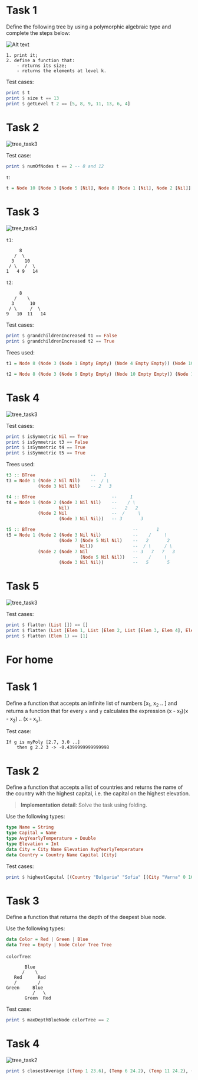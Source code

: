 # Task 1

Define the following tree by using a polymorphic algebraic type and complete the steps below:

![Alt text](assets/task3.png?raw=true "task3.png")

```text
1. print it;
2. define a function that:
    - returns its size;
    - returns the elements at level k.
```

Test cases:

```haskell
print $ t
print $ size t == 13
print $ getLevel t 2 == [5, 8, 9, 11, 13, 6, 4]
```

# Task 2

![tree_task3](assets/tree.png?raw=true)

Test case:

```haskell
print $ numOfNodes t == 2 -- 8 and 12
```

`t`:

```haskell
t = Node 10 [Node 3 [Node 5 [Nil], Node 8 [Node 1 [Nil], Node 2 [Nil]], Node 9 [Nil]], Node 7 [Node 11 [Nil], Node 13 [Nil]], Node 12 [Node 6 [Nil], Node 4 [Nil]]]
```

# Task 3

![tree_task3](assets/t4.png?raw=true)

`t1`:

         8
       /  \
      3    10
     / \   /  \
    1   4 9   14

`t2`:

         8
       /    \
      3      10
     / \     /  \
    9   10  11   14

Test cases:

```haskell
print $ grandchildrenIncreased t1 == False
print $ grandchildrenIncreased t2 == True
```

Trees used:

```haskell
t1 = Node 8 (Node 3 (Node 1 Empty Empty) (Node 4 Empty Empty)) (Node 10 (Node 9 Empty Empty) (Node 14 Empty Empty))

t2 = Node 8 (Node 3 (Node 9 Empty Empty) (Node 10 Empty Empty)) (Node 10 (Node 11 Empty Empty) (Node 14 Empty Empty))
```

# Task 4

![tree_task3](assets/t5.png?raw=true)

Test cases:

```haskell
print $ isSymmetric Nil == True
print $ isSymmetric t3 == False
print $ isSymmetric t4 == True
print $ isSymmetric t5 == True
```

Trees used:

```haskell
t3 :: BTree                     --   1
t3 = Node 1 (Node 2 Nil Nil)    --  / \
            (Node 3 Nil Nil)    -- 2   3

t4 :: BTree                             --     1
t4 = Node 1 (Node 2 (Node 3 Nil Nil)    --    / \
                    Nil)                --   2   2
            (Node 2 Nil                 --  /     \
                    (Node 3 Nil Nil))   -- 3       3

t5 :: BTree                                     --       1
t5 = Node 1 (Node 2 (Node 3 Nil Nil)            --    /     \
                    (Node 7 (Node 5 Nil Nil)    --   2       2
                            Nil))               --  / \     / \
            (Node 2 (Node 7 Nil                 -- 3   7   7   3
                            (Node 5 Nil Nil))   --    /     \
                    (Node 3 Nil Nil))           --   5       5
```

# Task 5

![tree_task3](assets/t6.png?raw=true)

Test cases:

```haskell
print $ flatten (List []) == []
print $ flatten (List [Elem 1, List [Elem 2, List [Elem 3, Elem 4], Elem 5]]) == [1,2,3,4,5]
print $ flatten (Elem 1) == [1]
```

# For home

# Task 1

Define a function that accepts an infinite list of numbers [x<sub>1</sub>, x<sub>2</sub> .. ] and returns a function that for every `x` and `y` calculates the expression (x - x<sub>1</sub>)(x - x<sub>2</sub>) .. (x - x<sub>y</sub>).

Test case:

    If g is myPoly [2.7, 3.0 ..]
        then g 2.2 3 -> -0.4399999999999998

# Task 2

Define a function that accepts a list of countries and returns the name of the country with the highest capital, i.e. the capital on the highest elevation.

> **Implementation detail**: Solve the task using folding.

Use the following types:

```haskell
type Name = String
type Capital = Name
type AvgYearlyTemperature = Double
type Elevation = Int
data City = City Name Elevation AvgYearlyTemperature
data Country = Country Name Capital [City]
```

Test cases:

```haskell
print $ highestCapital [(Country "Bulgaria" "Sofia" [(City "Varna" 0 16), (City "Plovdiv" 120 14), (City "Sofia" 420 13)]), (Country "Germany" "Berlin" [(City "Munchen" 200 15), (City "Berlin" 150 12), (City "Ulm" 210 15)]), (Country "France" "Paris" [(City "Paris" 180 15), (City "Nice" 0 14), (City "Lyon" 500 13)])] == "Bulgaria"
```

# Task 3

Define a function that returns the depth of the deepest blue node.

Use the following types:

```haskell
data Color = Red | Green | Blue
data Tree = Empty | Node Color Tree Tree
```

`colorTree`:

           Blue
          /    \
       Red      Red
       /        /  
    Green     Blue  
              /   \
           Green  Red

Test case:

```haskell
print $ maxDepthBlueNode colorTree == 2
```

# Task 4

![tree_task2](assets/fh_task2.png?raw=true)

```haskell
print $ closestAverage [(Temp 1 23.6), (Temp 6 24.2), (Temp 11 24.2), (Temp 16 21.2), (Temp 21 23.8), (Temp 26 26.5), (Temp 31 24.5)]
```
